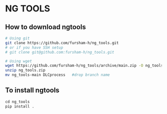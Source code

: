 # NG TOOLS

## How to download ngtools

```bash
# Using git
git clone https://github.com/fursham-h/ng_tools.git
# or if you have SSH setup
# git clone git@github.com:fursham-h/ng_tools.git

# Using wget
wget https://github.com/fursham-h/ng_tools/archive/main.zip -O ng_tools.zip
unzip ng_tools.zip
mv ng_tools-main DLCprocess   #drop branch name
```

## To install ngtools
```python
cd ng_tools
pip install .
```

